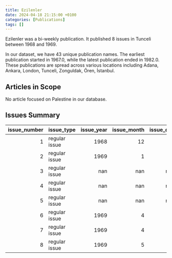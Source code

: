 ```yaml
---
title: Ezilenler
date: 2024-04-18 21:15:00 +0100
categories: [Publications]
tags: []
---
```


Ezilenler was a bi-weekly publication. It published 8 issues in Tunceli between 1968 and 1969.

In our dataset, we have 43 unique publication names. The earliest publication started in 1967.0, while the latest publication ended in 1982.0. These publications are spread across various locations including Adana, Ankara, London, Tunceli, Zonguldak, Ören, İstanbul.

## Articles in Scope

No article focused on Palestine in our database.

## Issues Summary

|   issue_number | issue_type    |   issue_year |   issue_month |   issue_day |
|---------------:|:--------------|-------------:|--------------:|------------:|
|              1 | regular issue |         1968 |            12 |          25 |
|              2 | regular issue |         1969 |             1 |          15 |
|              3 | regular issue |          nan |           nan |         nan |
|              4 | regular issue |          nan |           nan |         nan |
|              5 | regular issue |          nan |           nan |         nan |
|              6 | regular issue |         1969 |             4 |           1 |
|              7 | regular issue |         1969 |             4 |          15 |
|              8 | regular issue |         1969 |             5 |           1 |